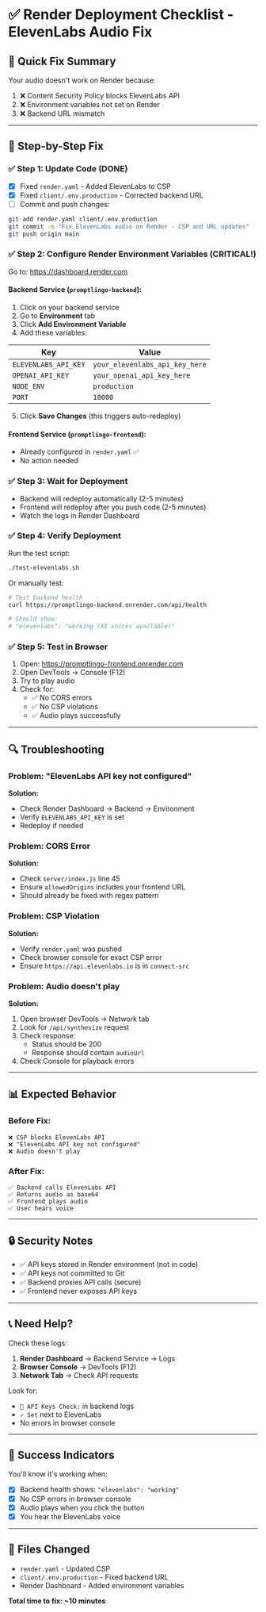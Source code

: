 # ✅ Render Deployment Checklist - ElevenLabs Audio Fix

## 🎯 Quick Fix Summary
Your audio doesn't work on Render because:
1. ❌ Content Security Policy blocks ElevenLabs API
2. ❌ Environment variables not set on Render
3. ❌ Backend URL mismatch

---

## 📝 Step-by-Step Fix

### ✅ Step 1: Update Code (DONE)
- [x] Fixed `render.yaml` - Added ElevenLabs to CSP
- [x] Fixed `client/.env.production` - Corrected backend URL
- [ ] Commit and push changes:
```bash
git add render.yaml client/.env.production
git commit -m "Fix ElevenLabs audio on Render - CSP and URL updates"
git push origin main
```

### ✅ Step 2: Configure Render Environment Variables (CRITICAL!)

Go to: https://dashboard.render.com

#### Backend Service (`promptlingo-backend`):
1. Click on your backend service
2. Go to **Environment** tab
3. Click **Add Environment Variable**
4. Add these variables:

| Key | Value |
|-----|-------|
| `ELEVENLABS_API_KEY` | `your_elevenlabs_api_key_here` |
| `OPENAI_API_KEY` | `your_openai_api_key_here` |
| `NODE_ENV` | `production` |
| `PORT` | `10000` |

5. Click **Save Changes** (this triggers auto-redeploy)

#### Frontend Service (`promptlingo-frontend`):
- Already configured in `render.yaml` ✅
- No action needed

### ✅ Step 3: Wait for Deployment
- Backend will redeploy automatically (2-5 minutes)
- Frontend will redeploy after you push code (2-5 minutes)
- Watch the logs in Render Dashboard

### ✅ Step 4: Verify Deployment

Run the test script:
```bash
./test-elevenlabs.sh
```

Or manually test:
```bash
# Test backend health
curl https://promptlingo-backend.onrender.com/api/health

# Should show:
# "elevenlabs": "working (XX voices available)"
```

### ✅ Step 5: Test in Browser
1. Open: https://promptlingo-frontend.onrender.com
2. Open DevTools → Console (F12)
3. Try to play audio
4. Check for:
   - ✅ No CORS errors
   - ✅ No CSP violations
   - ✅ Audio plays successfully

---

## 🔍 Troubleshooting

### Problem: "ElevenLabs API key not configured"
**Solution:** 
- Check Render Dashboard → Backend → Environment
- Verify `ELEVENLABS_API_KEY` is set
- Redeploy if needed

### Problem: CORS Error
**Solution:**
- Check `server/index.js` line 45
- Ensure `allowedOrigins` includes your frontend URL
- Should already be fixed with regex pattern

### Problem: CSP Violation
**Solution:**
- Verify `render.yaml` was pushed
- Check browser console for exact CSP error
- Ensure `https://api.elevenlabs.io` is in `connect-src`

### Problem: Audio doesn't play
**Solution:**
1. Open browser DevTools → Network tab
2. Look for `/api/synthesize` request
3. Check response:
   - Status should be 200
   - Response should contain `audioUrl`
4. Check Console for playback errors

---

## 📊 Expected Behavior

### Before Fix:
```
❌ CSP blocks ElevenLabs API
❌ "ElevenLabs API key not configured"
❌ Audio doesn't play
```

### After Fix:
```
✅ Backend calls ElevenLabs API
✅ Returns audio as base64
✅ Frontend plays audio
✅ User hears voice
```

---

## 🔒 Security Notes

- ✅ API keys stored in Render environment (not in code)
- ✅ API keys not committed to Git
- ✅ Backend proxies API calls (secure)
- ✅ Frontend never exposes API keys

---

## 📞 Need Help?

Check these logs:
1. **Render Dashboard** → Backend Service → Logs
2. **Browser Console** → DevTools (F12)
3. **Network Tab** → Check API requests

Look for:
- `🔑 API Keys Check:` in backend logs
- `✓ Set` next to ElevenLabs
- No errors in browser console

---

## 🎉 Success Indicators

You'll know it's working when:
- [x] Backend health shows: `"elevenlabs": "working"`
- [x] No CSP errors in browser console
- [x] Audio plays when you click the button
- [x] You hear the ElevenLabs voice

---

## 📝 Files Changed

- `render.yaml` - Updated CSP
- `client/.env.production` - Fixed backend URL
- Render Dashboard - Added environment variables

**Total time to fix: ~10 minutes**
